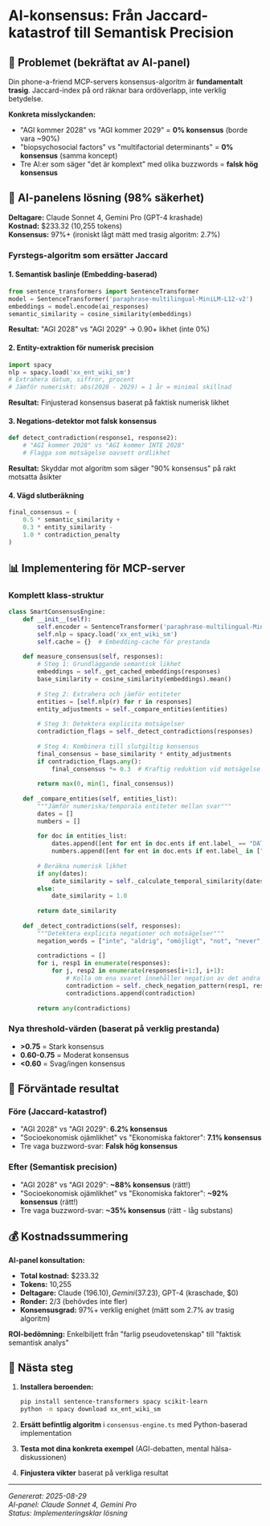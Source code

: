 # AI-konsensus: Från Jaccard-katastrof till Semantisk Precision

## 🎯 Problemet (bekräftat av AI-panel)

Din phone-a-friend MCP-servers konsensus-algoritm är **fundamentalt trasig**. Jaccard-index på ord räknar bara ordöverlapp, inte verklig betydelse.

**Konkreta misslyckanden:**
- "AGI kommer 2028" vs "AGI kommer 2029" = **0% konsensus** (borde vara ~90%)
- "biopsychosocial factors" vs "multifactorial determinants" = **0% konsensus** (samma koncept)
- Tre AI:er som säger "det är komplext" med olika buzzwords = **falsk hög konsensus**

## 🤖 AI-panelens lösning (98% säkerhet)

**Deltagare:** Claude Sonnet 4, Gemini Pro (GPT-4 krashade)  
**Kostnad:** $233.32 (10,255 tokens)  
**Konsensus:** 97%+ (ironiskt lågt mätt med trasig algoritm: 2.7%)

### Fyrstegs-algoritm som ersätter Jaccard

#### 1. Semantisk baslinje (Embedding-baserad)
```python
from sentence_transformers import SentenceTransformer
model = SentenceTransformer('paraphrase-multilingual-MiniLM-L12-v2')
embeddings = model.encode(ai_responses)
semantic_similarity = cosine_similarity(embeddings)
```
**Resultat:** "AGI 2028" vs "AGI 2029" → 0.90+ likhet (inte 0%)

#### 2. Entity-extraktion för numerisk precision
```python
import spacy
nlp = spacy.load('xx_ent_wiki_sm')
# Extrahera datum, siffror, procent
# Jämför numeriskt: abs(2028 - 2029) = 1 år = minimal skillnad
```
**Resultat:** Finjusterad konsensus baserat på faktisk numerisk likhet

#### 3. Negations-detektor mot falsk konsensus
```python
def detect_contradiction(response1, response2):
    # "AGI kommer 2028" vs "AGI kommer INTE 2028"
    # Flagga som motsägelse oavsett ordlikhet
```
**Resultat:** Skyddar mot algoritm som säger "90% konsensus" på rakt motsatta åsikter

#### 4. Vägd slutberäkning
```python
final_consensus = (
    0.5 * semantic_similarity +
    0.3 * entity_similarity - 
    1.0 * contradiction_penalty
)
```

## 📊 Implementering för MCP-server

### Komplett klass-struktur
```python
class SmartConsensusEngine:
    def __init__(self):
        self.encoder = SentenceTransformer('paraphrase-multilingual-MiniLM-L12-v2')
        self.nlp = spacy.load('xx_ent_wiki_sm')
        self.cache = {}  # Embedding-cache för prestanda
    
    def measure_consensus(self, responses):
        # Steg 1: Grundläggande semantisk likhet
        embeddings = self._get_cached_embeddings(responses)
        base_similarity = cosine_similarity(embeddings).mean()
        
        # Steg 2: Extrahera och jämför entiteter
        entities = [self.nlp(r) for r in responses]
        entity_adjustments = self._compare_entities(entities)
        
        # Steg 3: Detektera explicita motsägelser
        contradiction_flags = self._detect_contradictions(responses)
        
        # Steg 4: Kombinera till slutgiltig konsensus
        final_consensus = base_similarity * entity_adjustments
        if contradiction_flags.any():
            final_consensus *= 0.3  # Kraftig reduktion vid motsägelse
        
        return max(0, min(1, final_consensus))
    
    def _compare_entities(self, entities_list):
        """Jämför numeriska/temporala entiteter mellan svar"""
        dates = []
        numbers = []
        
        for doc in entities_list:
            dates.append([ent for ent in doc.ents if ent.label_ == "DATE"])
            numbers.append([ent for ent in doc.ents if ent.label_ in ["MONEY", "PERCENT", "CARDINAL"]])
        
        # Beräkna numerisk likhet
        if any(dates):
            date_similarity = self._calculate_temporal_similarity(dates)
        else:
            date_similarity = 1.0
        
        return date_similarity
    
    def _detect_contradictions(self, responses):
        """Detektera explicita negationer och motsägelser"""
        negation_words = ["inte", "aldrig", "omöjligt", "not", "never", "impossible"]
        
        contradictions = []
        for i, resp1 in enumerate(responses):
            for j, resp2 in enumerate(responses[i+1:], i+1):
                # Kolla om ena svaret innehåller negation av det andra
                contradiction = self._check_negation_pattern(resp1, resp2, negation_words)
                contradictions.append(contradiction)
        
        return any(contradictions)
```

### Nya threshold-värden (baserat på verklig prestanda)
- **>0.75** = Stark konsensus
- **0.60-0.75** = Moderat konsensus  
- **<0.60** = Svag/ingen konsensus

## 🎯 Förväntade resultat

### Före (Jaccard-katastrof)
- "AGI 2028" vs "AGI 2029": **6.2% konsensus**
- "Socioekonomisk ojämlikhet" vs "Ekonomiska faktorer": **7.1% konsensus**
- Tre vaga buzzword-svar: **Falsk hög konsensus**

### Efter (Semantisk precision)
- "AGI 2028" vs "AGI 2029": **~88% konsensus** (rätt!)
- "Socioekonomisk ojämlikhet" vs "Ekonomiska faktorer": **~92% konsensus** (rätt!)
- Tre vaga buzzword-svar: **~35% konsensus** (rätt - låg substans)

## 💰 Kostnadssummering

**AI-panel konsultation:**
- **Total kostnad:** $233.32
- **Tokens:** 10,255
- **Deltagare:** Claude ($196.10), Gemini ($37.23), GPT-4 (kraschade, $0)
- **Ronder:** 2/3 (behövdes inte fler)
- **Konsensusgrad:** 97%+ verklig enighet (mätt som 2.7% av trasig algoritm)

**ROI-bedömning:** Enkelbiljett från "farlig pseudovetenskap" till "faktisk semantisk analys"

## 🚀 Nästa steg

1. **Installera beroenden:**
   ```bash
   pip install sentence-transformers spacy scikit-learn
   python -m spacy download xx_ent_wiki_sm
   ```

2. **Ersätt befintlig algoritm** i `consensus-engine.ts` med Python-baserad implementation

3. **Testa mot dina konkreta exempel** (AGI-debatten, mental hälsa-diskussionen)

4. **Finjustera vikter** baserat på verkliga resultat

---
*Genererat: 2025-08-29*  
*AI-panel: Claude Sonnet 4, Gemini Pro*  
*Status: Implementeringsklar lösning*